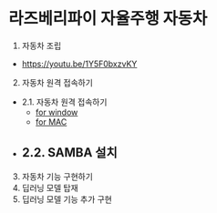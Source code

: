 # 라즈베리파이 자율주행 자동차

1. 자동차 조립
- https://youtu.be/1Y5F0bxzvKY
2. 자동차 원격 접속하기
- 2.1. 자동차 원격 접속하기 
  - [for window](https://youtu.be/_F-tl9s-CjI)
  - [for MAC](https://youtu.be/zsEMhvE8G2E)
- 2.2. SAMBA 설치
  - 
3. 자동차 기능 구현하기
4. 딥러닝 모델 탑재
5. 딥러닝 모델 기능 추가 구현
